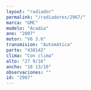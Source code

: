 ```yaml
---
layout: "radiador"
permalink: "/radiadores/2967/"
marca: "GMC"
modelo: "Acadia"
ano: "2007"
motor: "V6 3.6"
transmision: "Automática"
parte: "438142"
clima: "Con clima"
alto: "27 9/16"
ancho: "18 13/16"
observaciones: ""
id: "2967"
---
```


